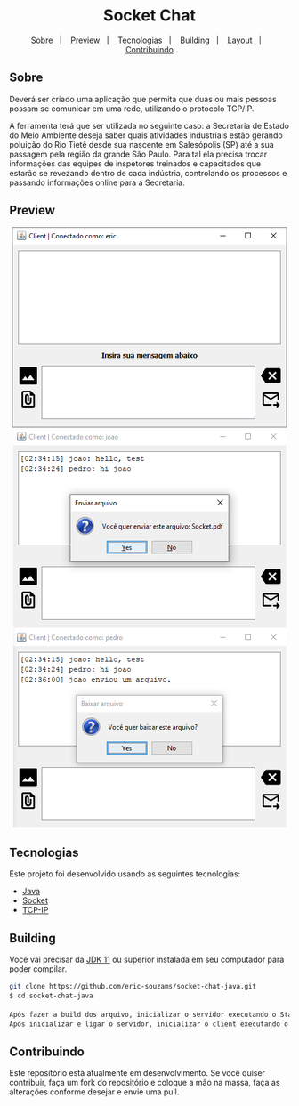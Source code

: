 <h1 align="center">Socket Chat</h1>

<p align="center">
  <a href="#sobre">Sobre</a>&nbsp;&nbsp;&nbsp;|&nbsp;&nbsp;&nbsp;
  <a href="#preview">Preview</a>&nbsp;&nbsp;&nbsp;|&nbsp;&nbsp;&nbsp;
  <a href="#tecnologias">Tecnologias</a>&nbsp;&nbsp;&nbsp;|&nbsp;&nbsp;&nbsp;
  <a href="#building">Building</a>&nbsp;&nbsp;&nbsp;|&nbsp;&nbsp;&nbsp;
  <a href="#layout">Layout</a>&nbsp;&nbsp;&nbsp;|&nbsp;&nbsp;&nbsp;
  <a href="#contribuindo">Contribuindo</a>
</p>

## Sobre

Deverá ser criado uma aplicação que permita que duas ou mais pessoas possam se comunicar em uma rede, utilizando o protocolo TCP/IP. <br/>

A ferramenta terá que ser utilizada no seguinte caso: a Secretaria de Estado do Meio Ambiente deseja saber quais atividades industriais estão gerando poluição do Rio Tietê desde sua nascente em Salesópolis (SP) até a sua passagem pela região da grande São Paulo. Para tal ela precisa trocar informações das equipes de inspetores treinados e capacitados que estarão se revezando dentro de cada indústria, controlando os processos e passando informações online para a Secretaria.

## Preview
<p align="center">
    <img src="./public/screens/client1.png" />
    <img src="./public/screens/client2.png" />
    <img src="./public/screens/client3.png" />
</p>

## Tecnologias
Este projeto foi desenvolvido usando as seguintes tecnologias:

- [Java](https://www.java.com)
- [Socket](https://docs.oracle.com/javase/10/docs/api/java/net/Socket.html)
- [TCP-IP](https://www.cloudflare.com/learning/ddos/glossary/tcp-ip/)

## Building

Você vai precisar da [JDK 11](https://www.oracle.com/java/technologies/javase-jdk11-downloads.html) ou superior instalada em seu computador para poder compilar.

```bash
git clone https://github.com/eric-souzams/socket-chat-java.git
$ cd socket-chat-java

Após fazer a build dos arquivo, inicializar o servidor executando o StartServer.
Após inicializar e ligar o servidor, inicializar o client executando o StartClient.
```

## Contribuindo

Este repositório está atualmente em desenvolvimento. Se você quiser contribuir, faça um fork do repositório e coloque a mão na massa, faça as alterações conforme desejar e envie uma pull.
